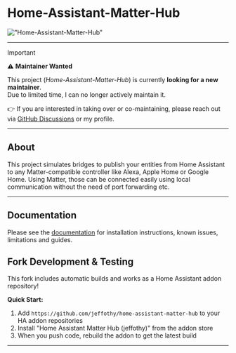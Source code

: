 # Home-Assistant-Matter-Hub

!["Home-Assistant-Matter-Hub"](./packages/docs/assets/hamh-logo-small.png)

---

> [!IMPORTANT]  
> ⚠️ **Maintainer Wanted**
>
> This project (*Home-Assistant-Matter-Hub*) is currently **looking for a new maintainer**.  
> Due to limited time, I can no longer actively maintain it.
>
> 👉 If you are interested in taking over or co-maintaining, please reach out via [GitHub Discussions](https://github.com/t0bst4r/home-assistant-matter-hub/discussions/825) or my profile.

---

## About

This project simulates bridges to publish your entities from Home Assistant to any Matter-compatible controller like
Alexa, Apple Home or Google Home. Using Matter, those can be connected easily using local communication without the need
of port forwarding etc.

---

## Documentation

Please see the [documentation](https://t0bst4r.github.io/home-assistant-matter-hub) for installation instructions,
known issues, limitations and guides.

## Fork Development & Testing

This fork includes automatic builds and works as a Home Assistant addon repository!

**Quick Start:**
1. Add `https://github.com/jeffothy/home-assistant-matter-hub` to your HA addon repositories
2. Install "Home Assistant Matter Hub (jeffothy)" from the addon store
3. When you push code, rebuild the addon to get the latest build

---
